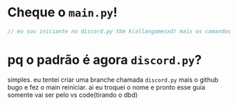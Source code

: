 # Cheque o `main.py`!

```js
// eu sou iniciante no discord.py tbm k(allangamesxd) mais os comandos vão tá no main.py e o que eu vou aprendendo eu coloco lá
```
# pq o padrão é agora `discord.py`?
simples. eu tentei criar uma branche chamada `discord.py` mais o github bugo e fez o main reiniciar. ai eu troquei o nome e pronto esse guia somente vai ser pelo vs code(tirando o dbd) 

